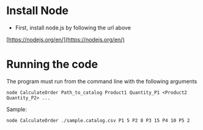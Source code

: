 # Install Node
* First, install node.js by following the url above

[https://nodejs.org/en/](https://nodejs.org/en/)


# Running the code

The program must run from the command line with the following arguments
```
node CalculateOrder Path_to_catalog Product1 Quantity_P1 <Product2 Quantity_P2> ...
```
Sample:
```
node CalculateOrder ./sample.catalog.csv P1 5 P2 8 P3 15 P4 10 P5 2
```